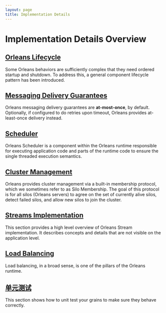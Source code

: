 ```yaml
---
layout: page
title: Implementation Details
---
```

# Implementation Details Overview

## [Orleans Lifecycle](orleans_lifecycle.md)

Some Orleans behaviors are sufficiently complex that they need ordered startup and shutdown.
To address this, a general component lifecycle pattern has been introduced.

## [Messaging Delivery Guarantees](messaging_delivery_guarantees.md)

Orleans messaging delivery guarantees are **at-most-once**, by default.
Optionally, if configured to do retries upon timeout, Orleans provides at-least-once delivery instead.

## [Scheduler](scheduler.md)

Orleans Scheduler is a component within the Orleans runtime responsible for executing application code and parts of the runtime code to ensure the single threaded execution semantics.

## [Cluster Management](cluster_management.md)

Orleans provides cluster management via a built-in membership protocol, which we sometimes refer to as Silo Membership.
The goal of this protocol is for all silos (Orleans servers) to agree on the set of currently alive silos, detect failed silos, and allow new silos to join the cluster.

## [Streams Implementation](streams_implementation.md)

This section provides a high level overview of Orleans Stream implementation.
It describes concepts and details that are not visible on the application level.

## [Load Balancing](load_balancing.md)

Load balancing, in a broad sense, is one of the pillars of the Orleans runtime.

## [单元测试](testing.md)

This section shows how to unit test your grains to make sure they behave correctly.
